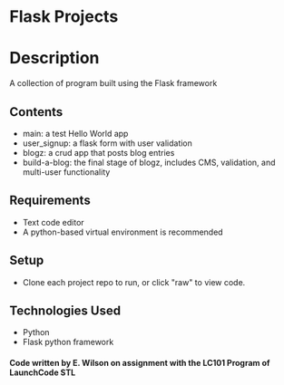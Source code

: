 # Flask Projects

# Description
A collection of program built using the Flask framework

## Contents
* main: a test Hello World app
* user_signup: a flask form with user validation
* blogz: a crud app that posts blog entries
* build-a-blog: the final stage of blogz, includes CMS, validation, and multi-user functionality

## Requirements
* Text code editor
* A python-based virtual environment is recommended

## Setup
* Clone each project repo to run, or click "raw" to view code.

## Technologies Used
* Python
* Flask python framework

#### Code written by E. Wilson on assignment with the LC101 Program of LaunchCode STL
